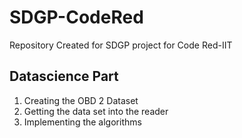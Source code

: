 # SDGP-CodeRed
Repository Created for SDGP project for Code Red-IIT

## Datascience Part 
 1. Creating the OBD 2 Dataset
 2. Getting the data set into the reader
 3. Implementing the algorithms
